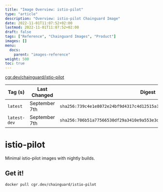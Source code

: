 ```yaml
---
title: "Image Overview: istio-pilot"
type: "article"
description: "Overview: istio-pilot Chainguard Image"
date: 2022-11-01T11:07:52+02:00
lastmod: 2022-11-01T11:07:52+02:00
draft: false
tags: ["Reference", "Chainguard Images", "Product"]
images: []
menu:
  docs:
    parent: "images-reference"
weight: 500
toc: true
---
```


[cgr.dev/chainguard/istio-pilot](https://github.com/chainguard-images/images/tree/main/images/istio-pilot)

| Tag (s)       | Last Changed  | Digest                                                                    |
|---------------|---------------|---------------------------------------------------------------------------|
|  `latest`     | September 7th | `sha256:739c4e1e8072e24bf9d4317c4d12515a12c64a363e2b5487c8ebfa88c1f3bdd2` |
|  `latest-dev` | September 7th | `sha256:706b51a77566530df29a3410e9a553e3d71b8b88f9f651731bc53c577e8e6ce9` |

# istio-pilot

Minimal istio-pilot images with nightly builds.

## Get it!

```shell
docker pull cgr.dev/chainguard/istio-pilot
```
